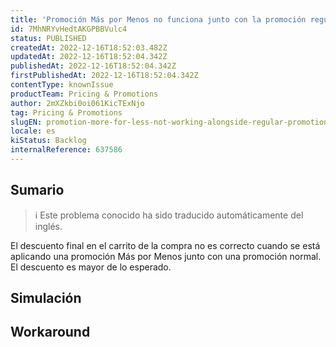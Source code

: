 ```yaml
---
title: 'Promoción Más por Menos no funciona junto con la promoción regular'
id: 7MhNRYvHedtAKGPBBVulc4
status: PUBLISHED
createdAt: 2022-12-16T18:52:03.482Z
updatedAt: 2022-12-16T18:52:04.342Z
publishedAt: 2022-12-16T18:52:04.342Z
firstPublishedAt: 2022-12-16T18:52:04.342Z
contentType: knownIssue
productTeam: Pricing & Promotions
author: 2mXZkbi0oi061KicTExNjo
tag: Pricing & Promotions
slugEN: promotion-more-for-less-not-working-alongside-regular-promotion
locale: es
kiStatus: Backlog
internalReference: 637586
---
```


## Sumario

>ℹ️ Este problema conocido ha sido traducido automáticamente del inglés.


El descuento final en el carrito de la compra no es correcto cuando se está aplicando una promoción Más por Menos junto con una promoción normal. El descuento es mayor de lo esperado.


##

## Simulación



## Workaround



